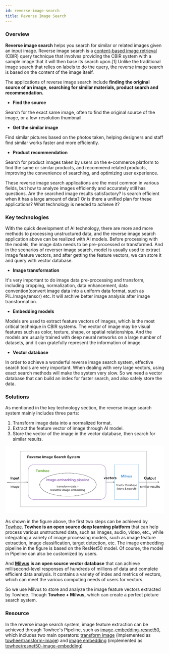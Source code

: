 ```yaml
---
id: reverse-image-search
title: Reverse Image Search
---
```


### Overview

**Reverse image search** helps you search for similar or related images given an input image. Reverse image search is a [content-based image retrieval](https://en.wikipedia.org/wiki/Content-based_image_retrieval) (CBIR) query technique that involves providing the CBIR system with a sample image that it will then base its search upon.[1] Unlike the traditional image search that relies on labels to do the query, the reverse image search is based on the content of the image itself.

The applications of reverse image search include **finding the original source of an image**, **searching for similar materials, product search and recommendation.**

- **Find the source**

Search for the exact same image, often to find the original source of the image, or a low-resolution thumbnail.

- **Get the similar image**

Find similar pictures based on the photos taken, helping designers and staff find similar works faster and more efficiently.

- **Product recommendation**

Search for product images taken by users on the e-commerce platform to find the same or similar products, and recommend related products, improving the convenience of searching, and optimizing user experience.

These reverse image search applications are the most common in various fields, but how to analyze images efficiently and accurately still has questions. Are the searched image results satisfactory? Is search efficient when it has a large amount of data? Or is there a unified plan for these applications? What technology is needed to achieve it?

### Key technologies

With the quick development of AI technology, there are more and more methods to processing unstructured data, and the reverse image search application above can be realized with AI models. Before processing with the models, the image data needs to be pre-processed or transformed. And in the scenarios of reverser image search, model is usually used to extract image feature vectors, and after getting the feature vectors, we can store it and query with vector database.

- **Image transformation**

It's very important to do image data pre-processing and transform, including cropping, normalization, data enhancement, data convention(convert image data into a uniform data format, such as PIL.Image,tensor) etc. It will archive better image analysis after image transformation.

- **Embedding models**

Models are used to extract feature vectors of images, which is the most critical technique in CBIR systems. The vector of image may be visual features such as color, texture, shape, or spatial relationships. And the models are usually trained with deep neural networks on a large number of datasets, and it can gratefully represent the information of image.

- **Vector database**

In order to achieve a wonderful reverse image search system, effective search tools are very important. When dealing with very large vectors, using exact search methods will make the system very slow. So we need a vector database that can build an index for faster search, and also safely store the data.

### Solutions

As mentioned in the key technology section, the reverse image search system mainly includes three parts:

1. Transform image data into a normalized format.
2. Extract the feature vector of image through AI model.
3. Store the vector of the image in the vector database, then search for similar results.

![img](reverse_image_search.png)

As shown in the figure above, the first two steps can be achieved by [Towhee](http://towhee.io). **Towhee is an open source deep learning platform** that can help process various unstructured data, such as images, audio, video, etc., while integrating a variety of image processing models, such as image feature extraction, image classification, target detection, etc. The image embedding pipeline in the figure is based on the ResNet50 model. Of course, the model in Pipeline can also be customized by users.

And **[Milvus](http://milvus.io)** **is an open source vector database** that can achieve millisecond-level responses of hundreds of millions of data and complete efficient data analysis. It contains a variety of index and metrics of vectors, which can meet the various computing needs of users for vectors.

So we use Milvus to store and analyze the image feature vectors extracted by Towhee. Though **Towhee + Milvus,** which can create a perfect picture search system.

### Resource

In the reverse image search system, image feature extraction can be achieved through Towhee's Pipeline, such as [image-embedding-resnet50](https://hub.towhee.io/towhee/image-embedding-resnet50), which includes two main operators: [transform image](https://hub.towhee.io/towhee/transform-image-operator-template) (implemented as [towhee/transform-image](https://hub.towhee.io/towhee/transform-image)) and [image embedding](https://hub.towhee.io/towhee/image-embedding-operator-template) (implemented as [towhee/resnet50-image-embedding](https://hub.towhee.io/towhee/resnet50-image-embedding))
